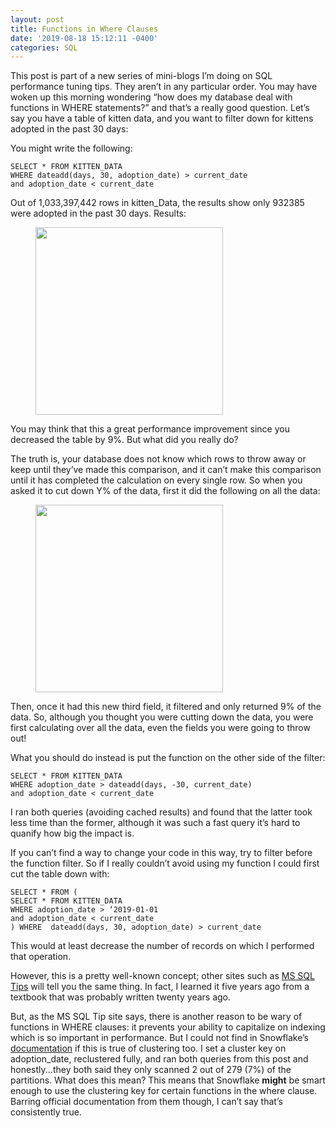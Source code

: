 ```yaml
---
layout: post
title: Functions in Where Clauses
date: '2019-08-18 15:12:11 -0400'
categories: SQL
---
```

This post is part of a new series of mini-blogs I’m doing on SQL performance tuning tips. They aren’t in any particular order. You may have woken up this morning wondering “how does my database deal with functions in WHERE statements?” and that’s a really good question. Let’s say you have a table of kitten data, and you want to filter down for kittens adopted in the past 30 days:

You might write the following:

```
SELECT * FROM KITTEN_DATA
WHERE dateadd(days, 30, adoption_date) > current_date
and adoption_date < current_date
```

Out of 1,033,397,442 rows in kitten_Data, the results show only 932385 were adopted in the past 30 days. Results:
	<figure >
	<img src="https://github.com/alisaraa/alisaraa.github.io/blob/master/images/kittens_results.png?raw=true" height="300"><br>
	</figure>

You may think that this a great performance improvement since you decreased the table by 9%. But what did you really do?

The truth is, your database does not know which rows to throw away or keep until they’ve made this comparison, and it can’t make this comparison until it has completed the calculation on every single row. So when you asked it to cut down Y% of the data, first it did the following on all the data:
	<figure >
	<img src="https://github.com/alisaraa/alisaraa.github.io/blob/master/images/kittens_new_field.png?raw=true" height="300"><br>
	</figure>


Then, once it had this new third field, it filtered and only returned 9% of the data. So, although you thought you were cutting down the data, you were first calculating over all the data, even the fields you were going to throw out!

What you should do instead is put the function on the other side of the filter:

```
SELECT * FROM KITTEN_DATA
WHERE adoption_date > dateadd(days, -30, current_date)
and adoption_date < current_date
```
I ran both queries (avoiding cached results) and found that the latter took less time than the former, although it was such a fast query it’s hard to quanify how big the impact is.

If you can’t find a way to change your code in this way, try to filter before the function filter. So if I really couldn’t avoid using my function I could first cut the table down with:

```
SELECT * FROM (
SELECT * FROM KITTEN_DATA
WHERE adoption_date > ‘2019-01-01
and adoption_date < current_date
) WHERE  dateadd(days, 30, adoption_date) > current_date
```
This would at least decrease the number of records on which I performed that operation. 

However, this is a pretty well-known concept; other sites such as [MS SQL Tips](https://www.mssqltips.com/sqlservertutorial/3204/avoid-using-functions-in-where-clause/) will tell you the same thing. In fact, I learned it five years ago from a textbook that was probably written twenty years ago.

But, as the MS SQL Tip site says, there is another reason to be wary of functions in WHERE clauses: it prevents your ability to capitalize on indexing which is so important in performance. But I could not find in Snowflake’s [documentation](https://docs.snowflake.net/manuals/user-guide/tables-clustering-keys.html) if this is true of clustering too. I set a cluster key on adoption_date, reclustered fully, and ran both queries from this post and honestly...they both said they only scanned 2 out of 279 (7%) of the partitions. What does this mean? This means that Snowflake **might** be smart enough to use the clustering key for certain functions in the where clause. Barring official documentation from them though, I can’t say that’s consistently true. 
